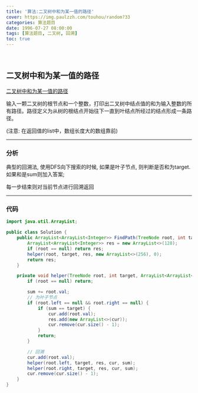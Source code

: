 ```yaml
---
title: '算法:二叉树中和为某一值的路径'
cover: https://img.paulzzh.com/touhou/random?33
categories: 算法题目
date: 1996-07-27 08:00:00
tags: [算法题目, 二叉树, 回溯]
toc: true
---
```


<br/>

<!--more-->

## 二叉树中和为某一值的路径

[二叉树中和为某一值的路径](https://www.nowcoder.com/practice/b736e784e3e34731af99065031301bca?tpId=13&tqId=11177&tPage=2&rp=1&ru=%2Fta%2Fcoding-interviews&qru=%2Fta%2Fcoding-interviews%2Fquestion-ranking)

输入一颗二叉树的根节点和一个整数，打印出二叉树中结点值的和为输入整数的所有路径。路径定义为从树的根结点开始往下一直到叶结点所经过的结点形成一条路径。

(注意: 在返回值的list中，数组长度大的数组靠前)

****

### 分析

典型的回溯法, 使用DFS向下搜索的时候, 如果是叶子节点, 则判断是否和为target. 如果和是sum则加入答案;

每一步结束则对当前节点进行回溯返回

****

### 代码

```java
import java.util.ArrayList;

public class Solution {
    public ArrayList<ArrayList<Integer>> FindPath(TreeNode root, int target) {
        ArrayList<ArrayList<Integer>> res = new ArrayList<>(128);
        if (root == null) return res;
        helper(root, target, res, new ArrayList<>(256), 0);
        return res;
    }

    private void helper(TreeNode root, int target, ArrayList<ArrayList<Integer>> res, ArrayList<Integer> cur, int sum) {
        if (root == null) return;

        sum += root.val;
        // 为叶子节点
        if (root.left == null && root.right == null) {
            if (sum == target) {
                cur.add(root.val);
                res.add(new ArrayList<>(cur));
                cur.remove(cur.size() - 1);
            }
            return;
        }

        // 回溯
        cur.add(root.val);
        helper(root.left, target, res, cur, sum);
        helper(root.right, target, res, cur, sum);
        cur.remove(cur.size() - 1);
    }
}
```

